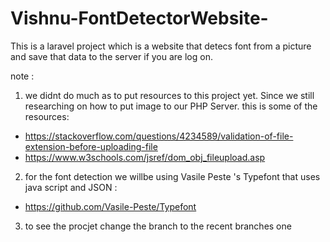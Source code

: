 # Vishnu-FontDetectorWebsite-
This is a laravel project which is a website that detecs font from a picture and save that data to the server if you are log on.

note : 
1. we didnt do much as to put resources to this project yet. Since we still researching on how to put image to our PHP Server. this is some of the resources:
 - https://stackoverflow.com/questions/4234589/validation-of-file-extension-before-uploading-file
 - https://www.w3schools.com/jsref/dom_obj_fileupload.asp
2. for the font detection we willbe using Vasile Peste 's Typefont that uses java script and JSON :
 - https://github.com/Vasile-Peste/Typefont
3. to see the procjet change the branch to the recent branches one
